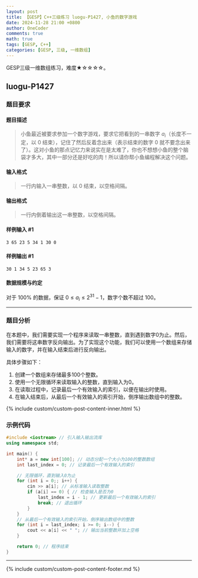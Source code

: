 ```yaml
---
layout: post
title: 【GESP】C++三级练习 luogu-P1427, 小鱼的数字游戏
date: 2024-11-28 21:00 +0800
author: OneCoder
comments: true
math: true
tags: [GESP, C++]
categories: [GESP, 三级, 一维数组]
---
```

GESP三级一维数组练习，难度★☆☆☆☆。

<!--more-->

## luogu-P1427

### 题目要求

#### 题目描述

>小鱼最近被要求参加一个数字游戏，要求它把看到的一串数字 $a_i$（长度不一定，以 $0$ 结束），记住了然后反着念出来（表示结束的数字 $0$ 就不要念出来了）。这对小鱼的那点记忆力来说实在是太难了，你也不想想小鱼的整个脑袋才多大，其中一部分还是好吃的肉！所以请你帮小鱼编程解决这个问题。

#### 输入格式

>一行内输入一串整数，以 $0$ 结束，以空格间隔。

#### 输出格式

>一行内倒着输出这一串整数，以空格间隔。

#### 样例输入 #1

```console
3 65 23 5 34 1 30 0
```

#### 样例输出 #1

```console
30 1 34 5 23 65 3
```

#### 数据规模与约定

对于 $100\%$ 的数据，保证 $0 \leq a_i \leq 2^{31} - 1$，数字个数不超过 $100$。

---

### 题目分析

在本题中，我们需要实现一个程序来读取一串整数，直到遇到数字0为止。然后，我们需要将这串数字反向输出。为了实现这个功能，我们可以使用一个数组来存储输入的数字，并在输入结束后进行反向输出。

具体步骤如下：

1. 创建一个数组来存储最多100个整数。
2. 使用一个无限循环来读取输入的整数，直到输入为0。
3. 在读取过程中，记录最后一个有效输入的索引，以便在输出时使用。
4. 在输入结束后，从最后一个有效输入的索引开始，倒序输出数组中的整数。

{% include custom/custom-post-content-inner.html %}

### 示例代码

```cpp
#include <iostream> // 引入输入输出流库
using namespace std;

int main() {
    int* a = new int[100]; // 动态分配一个大小为100的整数数组
    int last_index = 0; // 记录最后一个有效输入的索引

    // 无限循环，直到输入0为止
    for (int i = 0;; i++) {
        cin >> a[i]; // 从标准输入读取整数
        if (a[i] == 0) { // 检查输入是否为0
            last_index = i - 1; // 更新最后一个有效输入的索引
            break; // 退出循环
        }
    }
    // 从最后一个有效输入的索引开始，倒序输出数组中的整数
    for (int i = last_index; i >= 0; i--) {
        cout << a[i] << " "; // 输出当前整数并加上空格
    }

    return 0; // 程序结束
}
```

---

{% include custom/custom-post-content-footer.md %}
